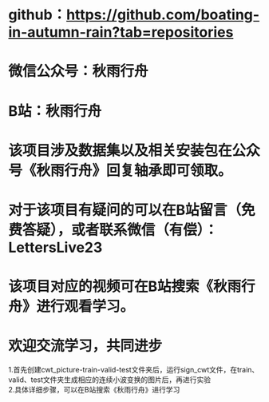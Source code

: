 # github：https://github.com/boating-in-autumn-rain?tab=repositories
# 微信公众号：秋雨行舟
# B站：秋雨行舟
#
# 该项目涉及数据集以及相关安装包在公众号《秋雨行舟》回复轴承即可领取。
# 对于该项目有疑问的可以在B站留言（免费答疑），或者联系微信（有偿）：LettersLive23
# 该项目对应的视频可在B站搜索《秋雨行舟》进行观看学习。
# 欢迎交流学习，共同进步



1.首先创建cwt_picture-train-valid-test文件夹后，运行sign_cwt文件，在train、valid、test文件夹生成相应的连续小波变换的图片后，再进行实验  
2.具体详细步骤，可以在B站搜索《秋雨行舟》进行学习

